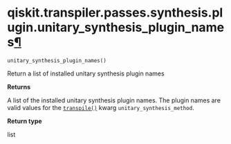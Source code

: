 # qiskit.transpiler.passes.synthesis.plugin.unitary\_synthesis\_plugin\_names[¶](#qiskit-transpiler-passes-synthesis-plugin-unitary-synthesis-plugin-names "Permalink to this headline")

<span id="undefined" />

`unitary_synthesis_plugin_names()`

Return a list of installed unitary synthesis plugin names

**Returns**

A list of the installed unitary synthesis plugin names. The plugin names are valid values for the [`transpile()`](qiskit.compiler.transpile#qiskit.compiler.transpile "qiskit.compiler.transpile") kwarg `unitary_synthesis_method`.

**Return type**

list
